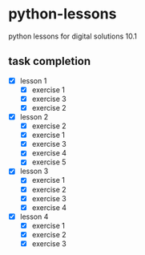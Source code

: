 # python-lessons

python lessons for digital solutions 10.1

## task completion

- [x] lesson 1
  - [x] exercise 1
  - [x] exercise 3
  - [x] exercise 2
- [x] lesson 2
  - [x] exercise 2
  - [x] exercise 1
  - [x] exercise 3
  - [x] exercise 4
  - [x] exercise 5
- [x] lesson 3
  - [x] exercise 1
  - [x] exercise 2
  - [x] exercise 3
  - [x] exercise 4
- [x] lesson 4
  - [x] exercise 1
  - [x] exercise 2
  - [x] exercise 3

